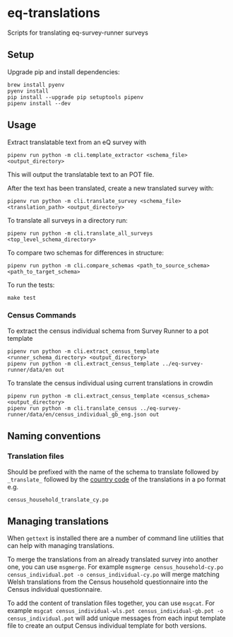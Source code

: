 # eq-translations
Scripts for translating eq-survey-runner surveys

## Setup

Upgrade pip and install dependencies:

```
brew install pyenv
pyenv install
pip install --upgrade pip setuptools pipenv
pipenv install --dev
```

## Usage
Extract translatable text from an eQ survey with

```
pipenv run python -m cli.template_extractor <schema_file> <output_directory>
```
This will output the translatable text to an POT file.


After the text has been translated, create a new translated survey with:

```
pipenv run python -m cli.translate_survey <schema_file> <translation_path> <output_directory>
```

To translate all surveys in a directory run:

```
pipenv run python -m cli.translate_all_surveys <top_level_schema_directory>
```

To compare two schemas for differences in structure:

```
pipenv run python -m cli.compare_schemas <path_to_source_schema> <path_to_target_schema>
```

To run the tests:

```
make test
```

### Census Commands

To extract the census individual schema from Survey Runner to a pot template

```
pipenv run python -m cli.extract_census_template <runner_schema_directory> <output_directory>
pipenv run python -m cli.extract_census_template ../eq-survey-runner/data/en out
```

To translate the census individual using current translations in crowdin

```
pipenv run python -m cli.extract_census_template <census_schema> <output_directory>
pipenv run python -m cli.translate_census ../eq-survey-runner/data/en/census_individual_gb_eng.json out
```

## Naming conventions

### Translation files

Should be prefixed with the name of the schema to translate followed by `_translate_` followed by the [country code](https://en.wikipedia.org/wiki/ISO_3166-1) of the translations in a po format e.g.

```
census_household_translate_cy.po
```

## Managing translations

When `gettext` is installed there are a number of command line utilities that can help with managing translations.

To merge the translations from an already translated survey into another one, you can use `msgmerge`. For example `msgmerge census_household-cy.po census_individual.pot -o census_individual-cy.po` will merge matching Welsh translations from the Census household questionnaire into the Census individual questionnaire.

To add the content of translation files together, you can use `msgcat`. For example `msgcat census_individual-wls.pot census_individual-gb.pot -o census_individual.pot` will add unique messages from each input template file to create an output Census individual template for both versions.